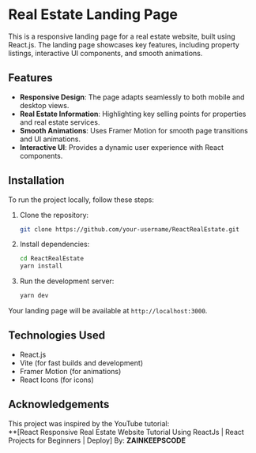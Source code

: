 # Real Estate Landing Page

This is a responsive landing page for a real estate website, built using React.js. The landing page showcases key features, including property listings, interactive UI components, and smooth animations.

## Features

- **Responsive Design**: The page adapts seamlessly to both mobile and desktop views.
- **Real Estate Information**: Highlighting key selling points for properties and real estate services.
- **Smooth Animations**: Uses Framer Motion for smooth page transitions and UI animations.
- **Interactive UI**: Provides a dynamic user experience with React components.

## Installation

To run the project locally, follow these steps:

1. Clone the repository:
    ```bash
    git clone https://github.com/your-username/ReactRealEstate.git
    ```

2. Install dependencies:
    ```bash
    cd ReactRealEstate
    yarn install
    ```

3. Run the development server:
    ```bash
    yarn dev
    ```

Your landing page will be available at `http://localhost:3000`.

## Technologies Used

- React.js
- Vite (for fast builds and development)
- Framer Motion (for animations)
- React Icons (for icons)

## Acknowledgements

This project was inspired by the YouTube tutorial:  
**[React Responsive Real Estate Website Tutorial Using ReactJs | React Projects for Beginners | Deploy]
By: **ZAINKEEPSCODE**

